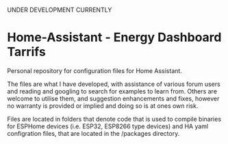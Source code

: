UNDER DEVELOPMENT CURRENTLY

# Home-Assistant - Energy Dashboard Tarrifs
Personal repository for configuration files for Home Assistant. 

The files are what I have developed, with assistance of various forum users and reading and googling to search for examples to learn from. Others are welcome to utilise them, and suggestion enhancements and fixes, however no warranty is provided or implied and doing so is at ones own risk.

Files are located in folders that denote code that is used to compile binaries for ESPHome devices (i.e. ESP32, ESP8266 type devices) and HA yaml configration files, that are located in the /packages directory.


